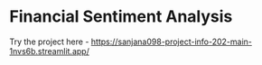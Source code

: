 # Financial Sentiment Analysis 

Try the project here - https://sanjana098-project-info-202-main-1nvs6b.streamlit.app/
